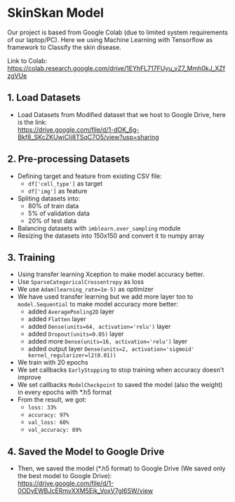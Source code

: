 # SkinSkan Model 

Our project is based from Google Colab (due to limited system requirements of our laptop/PC). Here we using Machine Learning with Tensorflow as framework to Classify the skin disease. 

Link to Colab: <br>
https://colab.research.google.com/drive/1EYhFL717FUyu_vZ7_Mmh0kJ_XZfzgVUe

## 1. Load Datasets 
  - Load Datasets from Modified dataset that we host to Google Drive, here is the link: <br> https://drive.google.com/file/d/1-dOK_6g-Bkf8_SKcZKUwiCIj8TSqC7O5/view?usp=sharing

## 2. Pre-processing Datasets
  - Defining target and feature from existing CSV file:
    - `df['cell_type']` as target
    - `df['img']` as feature
  - Spliting datasets into:
    - 80% of train data
    - 5% of validation data
    - 20% of test data
  - Balancing datasets with `imblearn.over_sampling` module
  - Resizing the datasets into 150x150 and convert it to numpy array

## 3. Training

   - Using transfer learning Xception to make model accuracy better.
   - Use `SparseCategoricalCrossentropy` as loss
   - We use `Adam(learning_rate=1e-5)` as optimizer 
   - We have used transfer learning but we add more layer too to `model.Sequential` to make model accuracy more better:
     -  added `AveragePooling2D` layer
     -  added `Flatten` layer
     -  added `Dense(units=64, activation='relu')` layer 
     -  added `Dropout(units=0.05)` layer
     -  added more `Dense(units=16, activation='relu')` layer
     -  added output layer `Dense(units=2, activation='sigmoid' kernel_regularizer=l2(0.01))`
  - We train with 20 epochs
  - We set callbacks `EarlyStopping` to stop training when accuracy doesn't improve
  - We set callbacks `ModelCheckpoint` to saved the model (also the weight) in every epochs with *.h5 format  
  - From the result, we got:
    - `loss: 33%`
    - `accuracy: 97%`
    - `val_loss: 60%`
    - `val_accuracy: 89%`

## 4. Saved the Model to Google Drive

  - Then, we saved the model (*.h5 format) to Google Drive (We saved only the best model to Google Drive):<br>
https://drive.google.com/file/d/1-0ODyEWBJcERmvXXM5Ejk_VoxV7gI6SW/view

